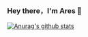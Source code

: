 ### Hey there，I'm Ares 👋

[![Anurag's github stats](https://github-readme-stats.vercel.app/api?username=ares0x)](https://github.com/anuraghazra/github-readme-stats)
<!--
**ares0x/ares0x** is a ✨ _special_ ✨ repository because its `README.md` (this file) appears on your GitHub profile.

Here are some ideas to get you started:

- 🔭 I’m currently working on ...
  🌱 I’m currently learning Golang,C && Cpp.
- 👯 I’m looking to collaborate on ...
- 🤔 I’m looking for help with ...
- 💬 Ask me about ...
- 📫 How to reach me: ...
- 😄 Pronouns: ...
- ⚡ Fun fact: ...
  -->
